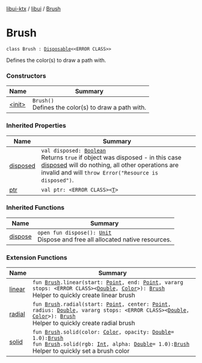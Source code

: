 [libui-ktx](../../index.md) / [libui](../index.md) / [Brush](./index.md)

# Brush

`class Brush : `[`Disposable`](../-disposable/index.md)`<<ERROR CLASS>>`

Defines the color(s) to draw a path with.

### Constructors

| Name | Summary |
|---|---|
| [&lt;init&gt;](-init-.md) | `Brush()`<br>Defines the color(s) to draw a path with. |

### Inherited Properties

| Name | Summary |
|---|---|
| [disposed](../-disposable/disposed.md) | `val disposed: `[`Boolean`](https://kotlinlang.org/api/latest/jvm/stdlib/kotlin/-boolean/index.html)<br>Returns `true` if object was disposed - in this case [disposed](../-disposable/disposed.md) will do nothing, all other operations are invalid and will `throw Error("Resource is disposed")`. |
| [ptr](../-disposable/ptr.md) | `val ptr: <ERROR CLASS><`[`T`](../-disposable/index.md#T)`>` |

### Inherited Functions

| Name | Summary |
|---|---|
| [dispose](../-disposable/dispose.md) | `open fun dispose(): `[`Unit`](https://kotlinlang.org/api/latest/jvm/stdlib/kotlin/-unit/index.html)<br>Dispose and free all allocated native resources. |

### Extension Functions

| Name | Summary |
|---|---|
| [linear](../linear.md) | `fun `[`Brush`](./index.md)`.linear(start: `[`Point`](../-point/index.md)`, end: `[`Point`](../-point/index.md)`, vararg stops: <ERROR CLASS><`[`Double`](https://kotlinlang.org/api/latest/jvm/stdlib/kotlin/-double/index.html)`, `[`Color`](../-color/index.md)`>): `[`Brush`](./index.md)<br>Helper to quickly create linear brush |
| [radial](../radial.md) | `fun `[`Brush`](./index.md)`.radial(start: `[`Point`](../-point/index.md)`, center: `[`Point`](../-point/index.md)`, radius: `[`Double`](https://kotlinlang.org/api/latest/jvm/stdlib/kotlin/-double/index.html)`, vararg stops: <ERROR CLASS><`[`Double`](https://kotlinlang.org/api/latest/jvm/stdlib/kotlin/-double/index.html)`, `[`Color`](../-color/index.md)`>): `[`Brush`](./index.md)<br>Helper to quickly create radial brush |
| [solid](../solid.md) | `fun `[`Brush`](./index.md)`.solid(color: `[`Color`](../-color/index.md)`, opacity: `[`Double`](https://kotlinlang.org/api/latest/jvm/stdlib/kotlin/-double/index.html)` = 1.0): `[`Brush`](./index.md)<br>`fun `[`Brush`](./index.md)`.solid(rgb: `[`Int`](https://kotlinlang.org/api/latest/jvm/stdlib/kotlin/-int/index.html)`, alpha: `[`Double`](https://kotlinlang.org/api/latest/jvm/stdlib/kotlin/-double/index.html)` = 1.0): `[`Brush`](./index.md)<br>Helper to quickly set a brush color |
